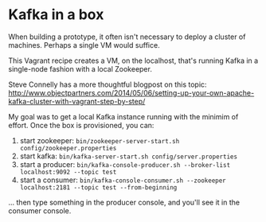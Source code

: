 Kafka in a box
==============

When building a prototype, it often isn't necessary to deploy a cluster of machines. Perhaps a single VM would suffice.

This Vagrant recipe creates a VM, on the localhost, that's running Kafka in a single-node fashion with a local Zookeeper.

Steve Connelly has a more thoughtful blogpost on this topic: http://www.objectpartners.com/2014/05/06/setting-up-your-own-apache-kafka-cluster-with-vagrant-step-by-step/

My goal was to get a local Kafka instance running with the minimim of effort. Once the box is provisioned, you can:

1. start zookeeper:
    `bin/zookeeper-server-start.sh config/zookeeper.properties`
2. start kafka:
    `bin/kafka-server-start.sh config/server.properties`
3. start a producer:
    `bin/kafka-console-producer.sh --broker-list localhost:9092 --topic test`
4. start a consumer:
    `bin/kafka-console-consumer.sh --zookeeper localhost:2181 --topic test --from-beginning`

... then type something in the producer console, and you'll see it in the consumer console.

